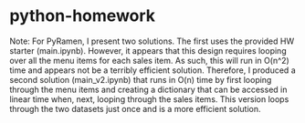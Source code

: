 # python-homework

Note: For PyRamen, I present two solutions. The first uses the provided HW starter (main.ipynb). However, it appears that this design requires looping over all the menu items for each sales item. As such, this will run in O(n^2) time and appears not be a terribly efficient solution. Therefore, I produced a second solution (main_v2.ipynb) that runs in O(n) time by first looping through the menu items and creating a dictionary that can be accessed in linear time when, next, looping through the sales items. This version loops through the two datasets just once and is a more efficient solution.